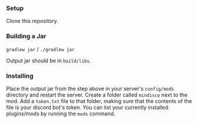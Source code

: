 ### Setup
Clone this repository.

### Building a Jar

`gradlew jar` / `./gradlew jar`

Output jar should be in `build/libs`.


### Installing

Place the output jar from the step above in your server's `config/mods` directory and restart the server.
Create a folder called `mindisco` next to the mod.
Add a `token.txt` file to that folder, making sure that the contents of the file is your discord bot's token.
You can list your currently installed plugins/mods by running the `mods` command.


